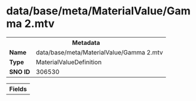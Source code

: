 <h1>data/base/meta/MaterialValue/Gamma 2.mtv</h1><table><tr><th colspan="100%">Metadata</th></tr><tr><td><b>Name</b></td><td>data/base/meta/MaterialValue/Gamma 2.mtv</td></tr><tr><td><b>Type</b></td><td>MaterialValueDefinition</td></tr><tr><td><b>SNO ID</b></td><td>306530</td></tr></table>

<table><tr><th colspan="100%">Fields</th></tr></table>

